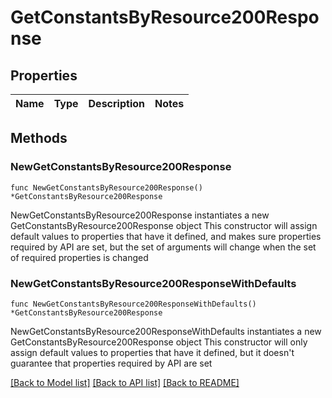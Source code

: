 # GetConstantsByResource200Response

## Properties

Name | Type | Description | Notes
------------ | ------------- | ------------- | -------------

## Methods

### NewGetConstantsByResource200Response

`func NewGetConstantsByResource200Response() *GetConstantsByResource200Response`

NewGetConstantsByResource200Response instantiates a new GetConstantsByResource200Response object
This constructor will assign default values to properties that have it defined,
and makes sure properties required by API are set, but the set of arguments
will change when the set of required properties is changed

### NewGetConstantsByResource200ResponseWithDefaults

`func NewGetConstantsByResource200ResponseWithDefaults() *GetConstantsByResource200Response`

NewGetConstantsByResource200ResponseWithDefaults instantiates a new GetConstantsByResource200Response object
This constructor will only assign default values to properties that have it defined,
but it doesn't guarantee that properties required by API are set


[[Back to Model list]](../README.md#documentation-for-models) [[Back to API list]](../README.md#documentation-for-api-endpoints) [[Back to README]](../README.md)


